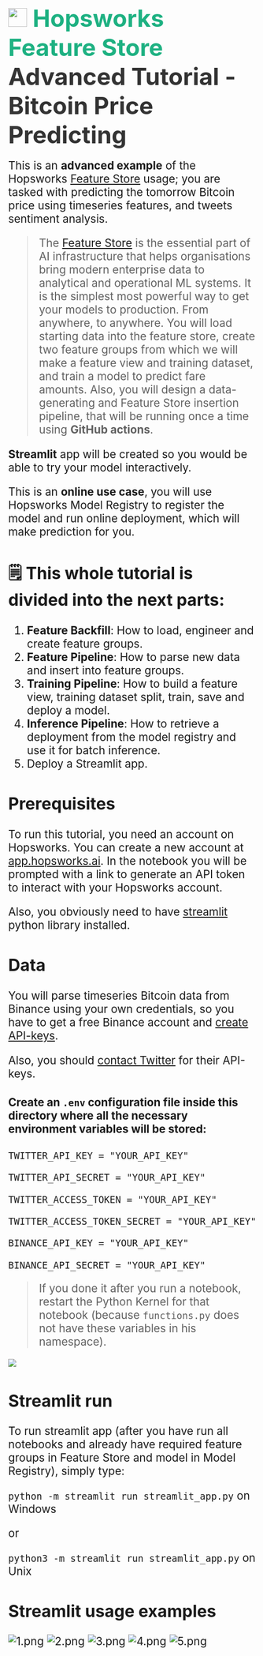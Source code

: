 # <span style="font-width:bold; font-size: 3rem; color:#1EB182;"><img src="../../images/icon102.png" width="38px"></img> **Hopsworks Feature Store** </span><span style="font-width:bold; font-size: 3rem; color:#333;">Advanced Tutorial - Bitcoin Price Predicting</span>



<span style="font-width:bold; font-size: 1.4rem;">
  This is an <b>advanced example</b> of the Hopsworks <a href="https://www.hopsworks.ai/feature-store">Feature Store</a> usage; you are tasked with predicting the tomorrow Bitcoin price using timeseries features, and tweets sentiment analysis.

> The [Feature Store](https://www.hopsworks.ai/feature-store) is the essential part of AI infrastructure that helps organisations bring modern enterprise data to analytical and operational ML systems. It is the simplest most powerful way to get your models to production. From anywhere, to anywhere.
  You will load starting data into the feature store, create two feature groups from which we will make a feature view and training dataset, and train a model to predict fare amounts.
  Also, you will design a data-generating and Feature Store insertion pipeline, that will be running once a time using <b>GitHub actions</b>.

  <b>Streamlit</b> app will be created so you would be able to try your model interactively.

   This is an <b>online use case</b>, you will use Hopsworks Model Registry to register the model and run online deployment, which will make prediction for you.
 </span>

## **🗒️ This whole tutorial is divided into the next parts:**
1. **Feature Backfill**: How to load, engineer and create feature groups.
2. **Feature Pipeline**: How to parse new data and insert into feature groups.
3. **Training Pipeline**: How to build a feature view, training dataset split, train, save and deploy a model.
4. **Inference Pipeline**: How to retrieve a deployment from the model registry and use it for batch inference.
5. Deploy a Streamlit app.


## Prerequisites
To run this tutorial, you need an account on Hopsworks. You can create a new account at  [app.hopsworks.ai](https://app.hopsworks.ai).
In the notebook you will be prompted with a link to generate an API token to interact with your Hopsworks account.

Also, you obviously need to have [streamlit](https://docs.streamlit.io/library/get-started/installation)  python library installed.


## Data
You will parse timeseries Bitcoin data from Binance using your own credentials, so you have to get a free Binance account and [create API-keys](https://www.binance.com/en/support/faq/360002502072).

Also, you should [contact Twitter](https://developer.twitter.com/en/docs/twitter-api/getting-started/getting-access-to-the-twitter-api) for their API-keys.


#### Create an `.env` configuration file inside this directory where all the necessary environment variables will be stored:

`TWITTER_API_KEY = "YOUR_API_KEY"`

`TWITTER_API_SECRET = "YOUR_API_KEY"`

`TWITTER_ACCESS_TOKEN = "YOUR_API_KEY"`

`TWITTER_ACCESS_TOKEN_SECRET = "YOUR_API_KEY"`


`BINANCE_API_KEY = "YOUR_API_KEY"`

`BINANCE_API_SECRET = "YOUR_API_KEY"`

> If you done it after you run a notebook, restart the Python Kernel for that notebook (because `functions.py` does not have these variables in his namespace).

![](images/api_keys_env_file.png)


## Streamlit run
To run streamlit app (after you have run all notebooks and already have required feature groups in Feature Store and model in Model Registry), simply type:

`python -m streamlit run streamlit_app.py` on Windows

or

`python3 -m streamlit run streamlit_app.py` on Unix


## Streamlit usage examples
![1.png](images/1.png)
![2.png](images/2.png)
![3.png](images/3.png)
![4.png](images/4.png)
![5.png](images/5.png)
